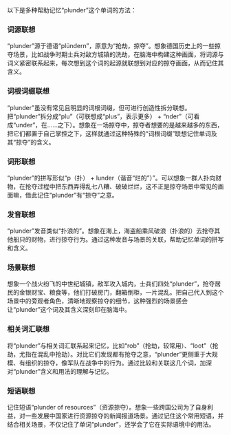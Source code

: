 以下是多种帮助记忆“plunder”这个单词的方法：

### 词源联想
“plunder”源于德语“plündern”，原意为“抢劫，掠夺”。想象德国历史上的一些掠夺场景，比如战争时期士兵对敌方城镇的洗劫，在脑海中构建这种画面，将词源与词义紧密联系起来，每次想到这个词的起源就联想到对应的掠夺画面，从而记住其含义。

### 词根词缀联想
“plunder”虽没有常见且明显的词根词缀，但可进行创造性拆分联想。把“plunder”拆分成“plu”（可联想成“plus”，表示更多） + “nder”（可看成“under”，在……之下）。想象在一场掠夺中，掠夺者想要的是越来越多的东西，把它们都置于自己掌控之下，这样就通过这种特殊的“词根词缀”联想记住单词及其“掠夺”的含义。

### 词形联想
“plunder”的拼写形似“p（扑） + lunder（谐音“烂的”）”。可以想象一群人扑向财物，在抢夺过程中把东西弄得乱七八糟、破破烂烂，这不正是掠夺场景中常见的画面嘛，借此记住“plunder”有“掠夺”之意。

### 发音联想
“plunder”发音类似“扑浪的”。想象在海上，海盗船乘风破浪（扑浪的）去抢夺其他船只的财物，进行掠夺行为。通过这种发音与场景的关联，帮助记忆单词的拼写和含义。

### 场景联想
想象一个战火纷飞的中世纪城镇，敌军攻入城内，士兵们四处“plunder”，抢夺居民的金银财宝、粮食等，他们打破房门，翻箱倒柜，一片混乱。把自己代入到这个场景中的旁观者角色，清晰地观察掠夺的细节，这种强烈的场景感会让“plunder”这个词及其含义深刻印在脑海中。

### 相关词汇联想
将“plunder”与相关词汇联系起来记忆，比如“rob”（抢劫，较常用）、“loot”（抢劫，尤指在混乱中抢劫）。对比它们发现都有抢夺之意，“plunder”更侧重于大规模、有组织的掠夺，像军队在战争中的行为。通过比较和关联这几个词，加深对“plunder”含义和用法的理解与记忆。

### 短语联想
记住短语“plunder of resources”（资源掠夺）。想象一些跨国公司为了自身利益，对一些发展中国家进行资源掠夺的新闻报道场景。通过记住这个常用短语，并结合相关场景，不仅记住了单词“plunder”，还学会了它在实际语境中的用法。 